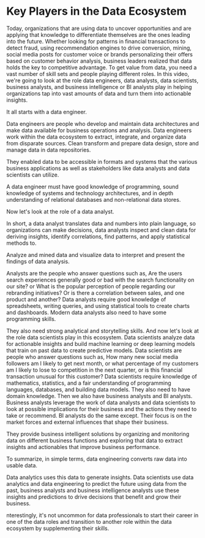 # Key Players in the Data Ecosystem

Today, organizations that are using data to uncover opportunities and are applying that knowledge to differentiate themselves are the ones leading into the future. Whether looking for patterns in financial transactions to detect fraud, using recommendation engines to drive conversion, mining, social media posts for customer voice or brands personalizing their offers based on customer behavior analysis, business leaders realized that data holds the key to competitive advantage. To get value from data, you need a vast number of skill sets and people playing different roles. In this video, we're going to look at the role data engineers, data analysts, data scientists, business analysts, and business intelligence or BI analysts play in helping organizations tap into vast amounts of data and turn them into actionable insights. 

It all starts with a data engineer.

Data engineers are people who develop and maintain data architectures and make data available for business operations and analysis. Data engineers work within the data ecosystem to extract, integrate, and organize data from disparate sources. Clean transform and prepare data design, store and manage data in data repositories.

They enabled data to be accessible in formats and systems that the various business applications as well as stakeholders like data analysts and data scientists can utilize.

A data engineer must have good knowledge of programming, sound knowledge of systems and technology architectures, and in depth understanding of relational databases and non-relational data stores.

Now let's look at the role of a data analyst.

In short, a data analyst translates data and numbers into plain language, so organizations can make decisions, data analysts inspect and clean data for deriving insights, identify correlations, find patterns, and apply statistical methods to.

Analyze and mined data and visualize data to interpret and present the findings of data analysis.

Analysts are the people who answer questions such as, Are the users search experiences generally good or bad with the search functionality on our site? or What is the popular perception of people regarding our rebranding initiatives? Or is there a correlation between sales, and one product and another? Data analysts require good knowledge of spreadsheets, writing queries, and using statistical tools to create charts and dashboards. Modern data analysts also need to have some programming skills.

They also need strong analytical and storytelling skills. And now let's look at the role data scientists play in this ecosystem. Data scientists analyze data for actionable insights and build machine learning or deep learning models that train on past data to create predictive models. Data scientists are people who answer questions such as, How many new social media followers am I likely to get next month, or what percentage of my customers am I likely to lose to competition in the next quarter, or is this financial transaction unusual for this customer? Data scientists require knowledge of mathematics, statistics, and a fair understanding of programming languages, databases, and building data models. They also need to have domain knowledge. Then we also have business analysts and BI analysts. Business analysts leverage the work of data analysts and data scientists to look at possible implications for their business and the actions they need to take or recommend. BI analysts do the same except. Their focus is on the market forces and external influences that shape their business.

They provide business intelligent solutions by organizing and monitoring data on different business functions and exploring that data to extract insights and actionables that improve business performance.

To summarize, in simple terms, data engineering converts raw data into usable data.

Data analytics uses this data to generate insights. Data scientists use data analytics and data engineering to predict the future using data from the past, business analysts and business intelligence analysts use these insights and predictions to drive decisions that benefit and grow their business.

nterestingly, it's not uncommon for data professionals to start their career in one of the data roles and transition to another role within the data ecosystem by supplementing their skills.